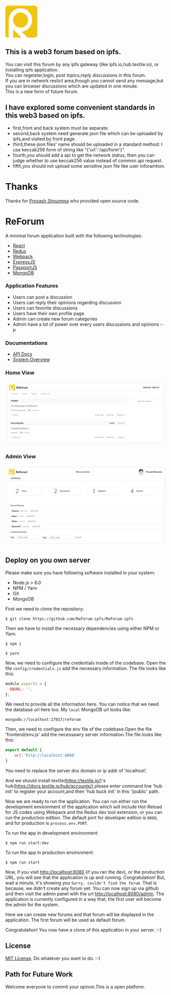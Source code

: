 

![logo](./docs/design_assets/logo.png)


## This is a web3 forum based on ipfs.
You can visit this forum by any ipfs gateway (like ipfs.io,hub.textile.io), or installing ipfs application.  
You can regeister,login, post topics,reply discussions in this forum.   
If you are in network restict area,though you cannot send any message,but you can browser discussions which are updated in one minute.  
This is a new form of future forum.  
## I have explored some convenient standards in this web3 based on ipfs.
* first,front and back system must be separate.  
* second,back system need generate json file which can be uploaded by ipfs,and visited by front page.  
* third,these json files' name should be uploaded in a standard method: I use keccak256 form of string like "{'url':'/api/form'}".  
* fourth,you should add a api to get the network status, then you can judge whether to use keccak256 value instead of common api request.  
* fifth,you should not upload some sensitive json file like user inforamtion.  
  

# Thanks
Thanks for [Provash Shoumma](https://twitter.com/proshoumma) who provided open source code.

# ReForum
A minimal forum application built with the following technologies:
* [React](https://facebook.github.io/react/)
* [Redux](http://redux.js.org/)
* [Webpack](https://webpack.js.org/)
* [ExpressJS](https://expressjs.com/)
* [PassportJS](http://passportjs.org/)
* [MongoDB](https://www.mongodb.com/)

### Application Features
* Users can post a discussion
* Users can reply their opinions regarding discussion
* Users can favorite discussions
* Users have their own profile page
* Admin can create new forum categories
* Admin have a lot of power over every users discussions and opinions :-p

### Documentations
* [API Docs](https://github.com/shoumma/ReForum/blob/master/docs/api.md)
* [System Overview](https://github.com/shoumma/ReForum/blob/master/docs/system_overview.md)

### Home View
![home view](./docs/design_assets/home_view.jpg)

### Admin View
![admin view](./docs/design_assets/admin_view.jpg)

## Deploy on you own server

Please make sure you have following software installed in your system:
* Node.js > 6.0
* NPM / Yarn
* Git
* MongoDB

First we need to clone the repository:
```
$ git clone https://github.com/ReForum-ipfs/ReForum-ipfs
```

Then we have to install the necessary dependencies using either NPM or Yarn:
```
$ npm i
```
```
$ yarn
```

Now, we need to configure the credentials inside of the codebase. Open the file `config/credentials.js` add the necessary information. The file looks like this:
```js
module.exports = {
  DBURL: '',
};
```
We need to provide all the information here. You can notice that we need the database url here too. My `local` MongoDB url looks like:
```
mongodb://localhost:27017/reforum
```
Then, we need to configure the env file of the codebase.Open the file 'frontend/env.js' add the necessawry server information.The file looks like this:
```js
export default {
    url:'http://localhost:8080'    
}
```
You need to replace the server dns domain or ip addr of 'localhost'.

And we should install textile(https://textile.io/)'s hub(https://docs.textile.io/hub/accounts/),please enter command line 'hub init' to register your account,and then 'hub buck init' in this '/public' path.

Now we are ready to run the application. You can run either run the development environment of the application which will include Hot-Reload for JS codes using Webpack and the Redux dev tool extension, or you can run the production edition. The default port for developer edition is `8080`, and for production is `process.env.PORT`.

To run the app in development environment:
```
$ npm run start:dev
```

To run the app in production environment:
```
$ npm run start
```

Now, if you visit [http://localhost:8080](http://localhost:8080) (if you ran the dev), or the production URL, you will see that the application is up and running. Congratulation! But, wait a minute, it's showing you `Sorry, couldn't find the forum`. That is because, we didn't create any forum yet. You can now sign up via github and then visit the admin panel with the url [http://localhost:8080/admin](http://localhost:8080/admin). The application is currently configured in a way that, the first user will become the admin for the system.

Here we can create new forums and that forum will be displayed in the application. The first forum will be used as default forum.

Congratulation! You now have a clone of this application in your server. :-)


## License
[MIT License](https://github.com/shoumma/Mister-Poster/blob/master/LICENSE). Do whatever you want to do. :-)


## Path for Future Work
Welcome everyone to commit your opinon.This is a open platform.
